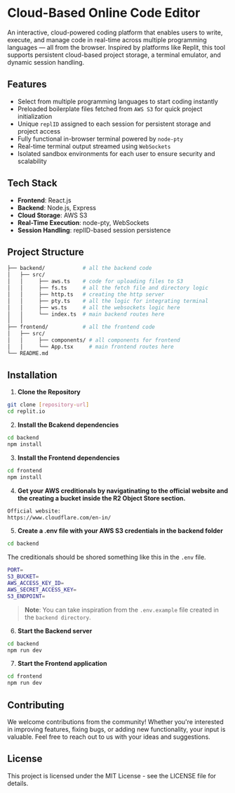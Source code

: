 # Cloud-Based Online Code Editor

An interactive, cloud-powered coding platform that enables users to write, execute, and manage code in real-time across multiple programming languages — all from the browser. Inspired by platforms like Replit, this tool supports persistent cloud-based project storage, a terminal emulator, and dynamic session handling.

## Features

- Select from multiple programming languages to start coding instantly
- Preloaded boilerplate files fetched from `AWS S3` for quick project initialization
- Unique `replID` assigned to each session for persistent storage and project access
- Fully functional in-browser terminal powered by `node-pty`
- Real-time terminal output streamed using `WebSockets`
- Isolated sandbox environments for each user to ensure security and scalability

## Tech Stack

- **Frontend**: React.js
- **Backend**: Node.js, Express
- **Cloud Storage**: AWS S3
- **Real-Time Execution**: node-pty, WebSockets
- **Session Handling**: replID-based session persistence

## Project Structure

```bash
├── backend/            # all the backend code
│   ├── src/           
│   │     ├── aws.ts    # code for uploading files to S3 
│   │     ├── fs.ts     # all the fetch file and directory logic
│   │     ├── http.ts   # creating the http server  
│   │     ├── pty.ts    # all the logic for integrating terminal
│   │     ├── ws.ts     # all the websockets logic here
│   │     └── index.ts  # main backend routes here 
│   │ 
├── frontend/           # all the frontend code 
│   ├── src/        
│   │     ├── components/ # all components for frontend          
│   │     └── App.tsx     # main frontend routes here        
└── README.md
```

## Installation

1. **Clone the Repository**

```bash
git clone [repository-url]
cd replit.io
```

2. **Install the Bcakend dependencies**

```bash
cd backend
npm install
```

3. **Install the Frontend dependencies**

```bash
cd frontend
npm install
```

4. **Get your AWS creditionals by navigatinating to the official website and the creating a bucket inside the R2 Object Store section.**

```bash
Official website: 
https://www.cloudflare.com/en-in/
```

5. **Create a .env file with your AWS S3 credentials in the backend folder**

```bash
cd backend
```

The creditionals should be shored something like this in the `.env` file.

```bash
PORT=
S3_BUCKET=
AWS_ACCESS_KEY_ID=
AWS_SECRET_ACCESS_KEY=
S3_ENDPOINT=
```

> **Note**: You can take inspiration from the `.env.example` file  created in the `backend directory`.

6. **Start the Backend server**

```bash
cd backend
npm run dev
```

7. **Start the Frontend application**

```bash
cd frontend
npm run dev
```

## Contributing

We welcome contributions from the community! Whether you're interested in improving features, fixing bugs, or adding new functionality, your input is valuable. Feel free to reach out to us with your ideas and suggestions.

## License
This project is licensed under the MIT License - see the LICENSE file for details.